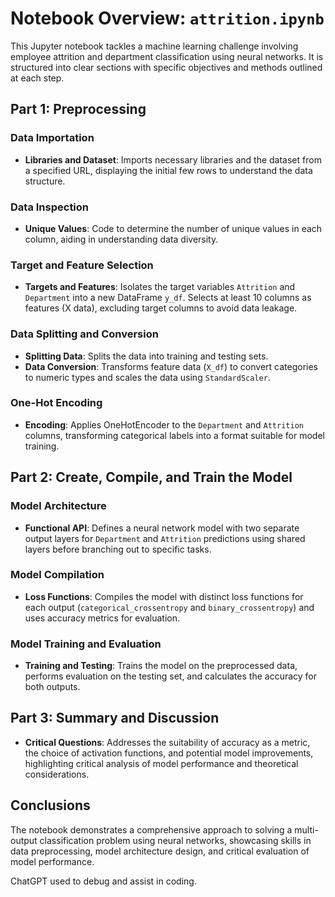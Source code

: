 # Notebook Overview: `attrition.ipynb`

This Jupyter notebook tackles a machine learning challenge involving employee attrition and department classification using neural networks. It is structured into clear sections with specific objectives and methods outlined at each step.

## Part 1: Preprocessing

### Data Importation
- **Libraries and Dataset**: Imports necessary libraries and the dataset from a specified URL, displaying the initial few rows to understand the data structure.

### Data Inspection
- **Unique Values**: Code to determine the number of unique values in each column, aiding in understanding data diversity.

### Target and Feature Selection
- **Targets and Features**: Isolates the target variables `Attrition` and `Department` into a new DataFrame `y_df`. Selects at least 10 columns as features (X data), excluding target columns to avoid data leakage.

### Data Splitting and Conversion
- **Splitting Data**: Splits the data into training and testing sets.
- **Data Conversion**: Transforms feature data (`X_df`) to convert categories to numeric types and scales the data using `StandardScaler`.

### One-Hot Encoding
- **Encoding**: Applies OneHotEncoder to the `Department` and `Attrition` columns, transforming categorical labels into a format suitable for model training.

## Part 2: Create, Compile, and Train the Model

### Model Architecture
- **Functional API**: Defines a neural network model with two separate output layers for `Department` and `Attrition` predictions using shared layers before branching out to specific tasks.

### Model Compilation
- **Loss Functions**: Compiles the model with distinct loss functions for each output (`categorical_crossentropy` and `binary_crossentropy`) and uses accuracy metrics for evaluation.

### Model Training and Evaluation
- **Training and Testing**: Trains the model on the preprocessed data, performs evaluation on the testing set, and calculates the accuracy for both outputs.

## Part 3: Summary and Discussion

- **Critical Questions**: Addresses the suitability of accuracy as a metric, the choice of activation functions, and potential model improvements, highlighting critical analysis of model performance and theoretical considerations.

## Conclusions

The notebook demonstrates a comprehensive approach to solving a multi-output classification problem using neural networks, showcasing skills in data preprocessing, model architecture design, and critical evaluation of model performance.

ChatGPT used to debug and assist in coding.
